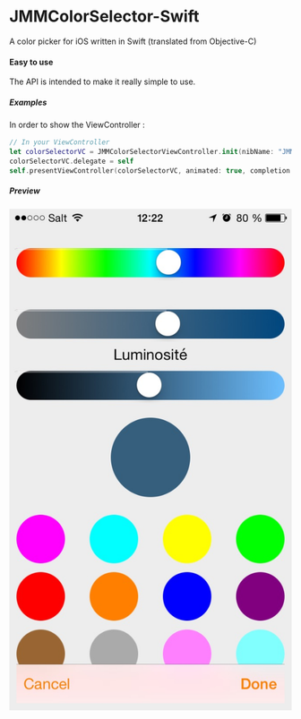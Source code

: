 # JMMColorSelector-Swift
A color picker for iOS written in Swift (translated from Objective-C)

#### Easy to use
The API is intended to make it really simple to use.
##### Examples
In order to show the ViewController :
 
 ```swift
// In your ViewController
let colorSelectorVC = JMMColorSelectorViewController.init(nibName: "JMMColorSelectorView", bundle: nil)
colorSelectorVC.delegate = self
self.presentViewController(colorSelectorVC, animated: true, completion: nil)
```

##### Preview

![Preview with french translation](images/IMG_0524.jpg "Preview")
